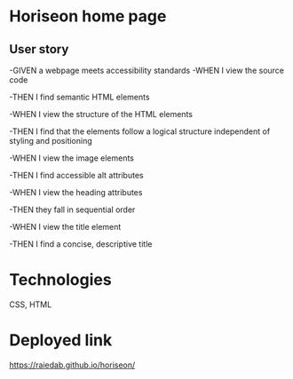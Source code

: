 # Horiseon home page

## User story

-GIVEN a webpage meets accessibility standards
-WHEN I view the source code

-THEN I find semantic HTML elements

-WHEN I view the structure of the HTML elements

-THEN I find that the elements follow a logical structure independent of styling and positioning

-WHEN I view the image elements

-THEN I find accessible alt attributes

-WHEN I view the heading attributes

-THEN they fall in sequential order

-WHEN I view the title element

-THEN I find a concise, descriptive title

# Technologies

CSS, HTML

# Deployed link

https://raiedab.github.io/horiseon/
